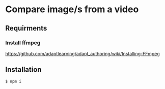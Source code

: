 # Compare image/s from a video

## Requirments
### Install ffmpeg 
https://github.com/adaptlearning/adapt_authoring/wiki/Installing-FFmpeg

## Installation 
`$ npm i`



